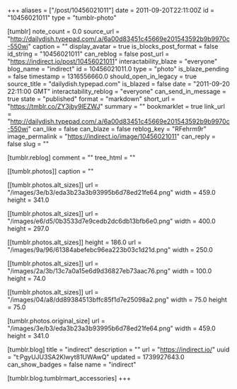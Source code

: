 +++
aliases = ["/post/10456021011"]
date = 2011-09-20T22:11:00Z
id = "10456021011"
type = "tumblr-photo"

[tumblr]
note_count = 0.0
source_url = "http://dailydish.typepad.com/.a/6a00d83451c45669e201543592b9b9970c-550wi"
caption = ""
display_avatar = true
is_blocks_post_format = false
id_string = "10456021011"
can_reblog = false
post_url = "https://indirect.io/post/10456021011"
interactability_blaze = "everyone"
blog_name = "indirect"
id = 10456021011.0
type = "photo"
is_blaze_pending = false
timestamp = 1316556660.0
should_open_in_legacy = true
source_title = "dailydish.typepad.com"
is_blazed = false
date = "2011-09-20 22:11:00 GMT"
interactability_reblog = "everyone"
can_send_in_message = true
state = "published"
format = "markdown"
short_url = "https://tmblr.co/ZY3jby9lEZWJ"
summary = ""
bookmarklet = true
link_url = "http://dailydish.typepad.com/.a/6a00d83451c45669e201543592b9b9970c-550wi"
can_like = false
can_blaze = false
reblog_key = "RFehrm9r"
image_permalink = "https://indirect.io/image/10456021011"
can_reply = false
slug = ""

[tumblr.reblog]
comment = ""
tree_html = ""

[[tumblr.photos]]
caption = ""

[[tumblr.photos.alt_sizes]]
url = "/images/3e/b3/eda3b23a3b93995b6d78ed21fe64.png"
width = 459.0
height = 341.0

[[tumblr.photos.alt_sizes]]
url = "/images/e6/d5/0b3533d7e9cedb2dc6db13bfb6e0.png"
width = 400.0
height = 297.0

[[tumblr.photos.alt_sizes]]
height = 186.0
url = "/images/9a/96/61384abefebc96ea223b03c1d21d.png"
width = 250.0

[[tumblr.photos.alt_sizes]]
url = "/images/2a/3b/13c7a0a15e6d9d36827eb73aac76.png"
width = 100.0
height = 74.0

[[tumblr.photos.alt_sizes]]
url = "/images/04/a8/dd89384513bffc85f1d7e25098a2.png"
width = 75.0
height = 75.0

[tumblr.photos.original_size]
url = "/images/3e/b3/eda3b23a3b93995b6d78ed21fe64.png"
width = 459.0
height = 341.0

[tumblr.blog]
title = "indirect"
description = ""
url = "https://indirect.io/"
uuid = "t:PgyUJU3SA2Klwyt81UWAwQ"
updated = 1739927643.0
can_show_badges = false
name = "indirect"

[tumblr.blog.tumblrmart_accessories]
+++
